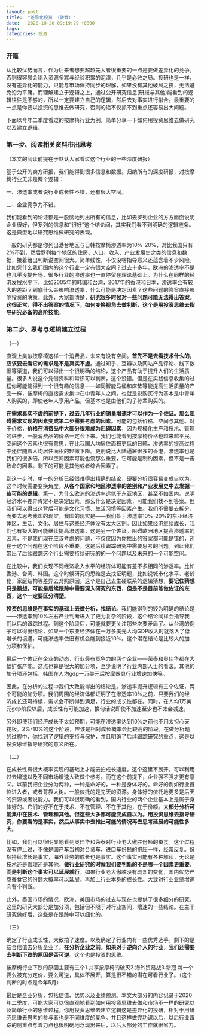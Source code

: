 ```yaml
---
layout: post
title:  "差异化投资 （转载）"
date:   2020-10-20 09:19:29 +0800
tags:   
categories: 投资
---
```


### 开篇

从比较优势而言，作为后来者想要超越先入者很重要的一点是要做差异化的竞争。否则很容易会陷入资源多寡与经验积累的泥潭，几乎是必败之局。投研也是一样，没有差异化的能力，只能与市场保持同步的理解，如果没有其他破局之技，无法避免沦为平庸。而理解建立于逻辑之上，通过公开研究信息(研报与其他)能看到的逻辑往往是不够的，所以一定要建立自己的逻辑，然后去对事实进行拟合。最重要的一点是你要以投资的思维去做研究，否则的话不仅抓不到重点还容易出大问题。

下面以今年二季度看过的按摩椅行业为例，简单分享一下如何用投资思维去做研究以及建立逻辑。

### 第一步、阅读相关资料带出思考

（本文的阅读前提在于默认大家看过这个行业的一些深度研报）

基于公开的卖方研报，我们能得到很多信息和数据。归纳所有的深度研报，对按摩椅行业无非是两个逻辑：

一、渗透率或者说行业成长性不错，还有很大空间。

二、企业竞争力不错。

我们能看到的论证都是一股脑地列出所有的信息，比如去罗列企业的方方面面说明企业很好，但罗列的信息和“很好”这个结论间，其实我们看不到明确的逻辑链条。这是典型地以研究思维做研究的表现。

一般的研究都是你列出港台地区与日韩按摩椅渗透率为10%-20%，对比我国只有2%不到，然后罗列每个地区的住房、人口、收入、产业发展史之类的信息和数据，接着给出判断说空间很大。简单线性，不仅没啥指导意义还蕴含着不少风险。比如凭什么我们国内的这个行业一定有很大空间？过去十多年，欧洲的渗透率不是也几乎没提升吗，很多行业的渗透率也一直停留在理论基础上。为什么在同样的经济发展水平下，比如2005年的韩国和台湾，2017年的香港和日本，渗透率会有较大的差距？到底什么会影响渗透率，什么可能是决定因素？这些问题的答案直接影响投资的决策。此外，大家都清楚，**研究很多时候对一些问题可能无法得出答案。这很正常，得不出答案的情况下，如何变换视角去做判断，这个是用投资思维去指导研究必备的高阶技能**。 

### 第二步、思考与逻辑建立过程

（一）

直观上类似按摩椅这样一个消费品，未来有没有空间。**首先不是去看技术什么的，应该要去看它的需求是不是真实不虚**。通过知乎、豆瓣以及网站产品评论、线下数据等渠道，我们可以得出一个很明确的结论，这个产品有助于提升人们的生活质量。很多人说这个凭借资料和常识可以判断，这个没错。但是在实践信息收集的过程你可能能得到一个很有趣的信息——如同智能马桶和床垫等能提高生活质量的产品一样，按摩椅的直接需求集中在中青年人之间。也就是说购买行为基本是中青年人购买的，即使老年人享用产品，但基本也是由他们的子孙辈购买的。

**在需求真实不虚的前提下，过去几年行业的销量增速才可以作为一个佐证。那么阻碍需求实现的因素变成第二步需要考虑的因素**。可能的包括价格、空间与其他。对于价格，**价格在消费品中大部分很难成为阻碍因素**，因为规模化生产和技术、管理的进步，一般消费品的价格一定会下来。我们也能看到按摩椅价格也越来越平民。空间这个因素也很有意思，在比我国人均居住面积更低的日韩，渗透率的提高过程中还伴随着人均居住面积的轻微下降。更别说比大陆逼窘很多的香港，渗透率也是我们的很多倍。所以空间因素可能也没那么重要，它可能是制约因素，但不是一击致命的因素。剩下的可能是其他或者综合因素了。

到这一步时，单一的分析已经很难得出精确的结论，硬要分析很容易变成自以为，这个时候需要变换角度。**从各个国家和地区渗透率的差别和产业发展史中去发掘一些可能的逻辑**。第一，为什么欧洲的渗透率远低于东亚地区，甚至不如国内。说明经济水平差异肯定不是决定因素，那么什么是决定因素，可能我们找不到答案。但我们可以得出这背后可能是文化习惯、生活习惯等因素产生。我们不需要去拆分，而要去思考我国的现实。我国的现实是——我们处于渗透率10%-20%的东亚经济体区，生活、文化、居住与这些经济体没有太大区别。因此如果经济继续成长，我们也有极大的可能继续提高渗透率，这是另一个佐证。阻碍欧洲地区提高渗透率的因素，不是我们现在应该考虑的问题，不仅仅因为你找出的答案都可能是错的，还在于这个问题在这个阶段不重要。这是后续跟踪研究中需要思考的问题。到此我们带出了后续跟踪这个行业需要持续研究的的一个问题以及未来的一个可能空间。

在比较中，我们发现不同经济收入水平的经济体可能有差不多相同的渗透率。比如香港、台湾、韩国。这个时候研究的思维是去找证明题，比如说城市化水平、老龄化，家庭结构等差异去对照原因。这个是自己去生硬联系的逻辑猜想，**要记住猜想只是猜想，可能是后续跟踪中需要深入研究的东西，但是不是目前能做佐证的东西，这个一定要区分清楚**。

**投资的思维是在事实的基础上去做分析，找结论**。我们能得到的较为明确的结论是——渗透率到10%左右产业判断进入了更为复杂的阶段，这个结论同样会指导我们以后的跟踪过程。到这个阶段后，可能就要更关注那些次要矛盾了。从台湾的例子可以得出结论，如果一个东亚经济体在一万多美元人均GDP收入时就落入了低增长的境遇，可能渗透率依旧有机会能到接近10%。这个潜在结论是比较大的加分项和保护。

最后一个佐证在企业的动态，行业最有竞争力的两个企业——荣泰和奥佳华都在大幅扩张产能。这点也算是很大的加分项，至少说明了行业内部人士的看法。其他的加分项还包括，韩国在人均gdp一万美元后按摩器具行业增速加快等。

因此，在分析的过程中我们大致能得出的结论是。渗透率提升逻辑有三个佐证，两个可能的加分项。我们周围的经济体都证明了在渗透率10%之前，只要我们的经济成长还可持续，需求会不断得到满足，行业的成长性都在。同时，在人均1万美元gdp阶段以后，成长性有可能加速，换句话说即使不加速至少也不太会减速。

另外即使我们经济成长不太如预期，可能在渗透率达到10%之前也不用太担心天花板。2%-10%的这个阶段，应该是相对成长概率会比较高的阶段。在做分析题的过程中，你找到了逻辑的支持与保护，并且明确了后续跟踪研究的重点，这是以投资思维指导研究的意义所在。

（二）

在成长性有很大概率实现的基础上才能去拍成长速度。这个这里不展开。可以利用过去增速以及不同市场增速大致做个参考。而在这个前提下，企业强不强才更有意义。以前我把企业分为两种，一种是命好的，一种是身体好的。命好的例如行业首位进入者，或者背靠大树。一般依托的是先天的资源。身体好的依托地更多是后天的资源或者说能力。我们可以很明确的看到，国内行业的两个企业基本上是属于身体好的。它们的好不在于技术、不在管理、不在于其他，在于份额。**大部分分析可能集中在技术、管理和其他。但这些大多都可能变成自以为。用投资思维去指导研究，你要看的是事实，然后从事实中去推出可能的情况再去思考延展的可能性多大**。

比如，我们可以很明显地看到奥佳华和荣泰对行业老大傲胜份额的蚕食。这个过程没有停止过，不像是国产车当初对合资车、进口车份额的挤压一样，经常反复。份额持续增长是事实，海外业务的成长也是事实。这个事实可能有各种解读，无论是技术还是管理还是其他。**做行业研究的时候我们要判断的不是哪一个因素更重要，而是判断这个事实可以延展就行**。如果行业老大傲胜没有剧烈的变化，国内优势产商蚕食它的份额大概率可以延展。再加上行业本身的成长性。大致对行业业绩增速会有个判断。

此外，泰国市场的情况、欧洲，美国市场的过去与现在也提供了很多细分的研究。这里的研究大部分是加分项，包括但不限于对行业空间，增速的一些结论。在主干研究做好后，这些是在跟踪中可以细化的。

（三）

确定了行业成长性，大致拍了速度。以及确定了行业内有一些优秀选手。剩下的是结合估值去分析企业了。**在分析企业之前，如果对于逆向介入的行业，我们还需要去判断下跌的原因是否可逆**。这个也是投资的思维。

按摩椅行业下跌的原因主要有三个1.共享按摩椅的破灭2.海外贸易战3.新冠 每一个要么被充分定价，要么可逆，具体不展开，算是很不错的潜在可看行业了。（这个判断的时点是今年5月）

最后是企业分析，包括估值、优势以及业绩预测。本文大部分的内容记录于2020年二季度，可能大家可以很直观地看到如何用投资思维去做和市场不一样的研究以及简单行业的思维过程。你用投资思维去建立逻辑这是差异化的投研，相对于用研究思维去思考的参与者也是不同维度的竞争。并且这样做完功课以后，以后行业跟踪的侧重点与着力点也很明确地浮现出来后，以后大部分的工作就很省力。